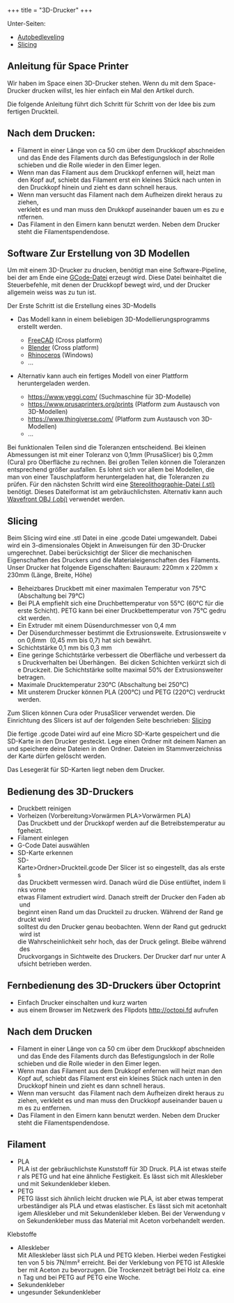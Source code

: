 +++
title = "3D-Drucker"
+++

Unter-Seiten:

* [Autobedleveling](autobedleveling/)
* [Slicing](slicing/)

## Anleitung für Space Printer

Wir haben im Space einen 3D-Drucker stehen. Wenn du mit dem
Space-Drucker drucken willst, les hier einfach ein Mal den Artikel
durch.

Die folgende Anleitung führt dich Schritt für Schritt von der Idee bis
zum fertigen Druckteil.

## Nach dem Drucken:

- Filament in einer Länge von ca 50 cm über dem Druckkopf abschneiden
  und das Ende des Filaments durch das Befestigungsloch in der Rolle
  schieben und die Rolle wieder in den Eimer legen.
- Wenn man das Filament aus dem Druckkopf enfernen will, heizt man den
  Kopf auf, schiebt das Filament erst ein kleines Stück nach unten in
  den Druckkopf hinein und zieht es dann schnell heraus.
- Wenn man versucht das Filament nach dem Aufheizen direkt heraus zu ziehen,
  verklebt es und man muss den Drukkopf auseinander bauen um es zu entfernen.
- Das Filament in den Eimern kann benutzt werden. Neben dem Drucker
  steht die Filamentspendendose.

## Software Zur Erstellung von 3D Modellen

Um mit einem 3D-Drucker zu drucken, benötigt man eine Software-Pipeline,
bei der am Ende eine
[GCode-Datei](https://en.wikipedia.org/wiki/G-code) erzeugt
wird. Diese Datei beinhaltet die Steuerbefehle, mit denen der Druckkopf
bewegt wird, und der Drucker allgemein weiss was zu tun ist.

Der Erste Schritt ist die Erstellung eines 3D-Modells

- Das Modell kann in einem beliebigen 3D-Modellierungsprogramms
  erstellt werden.
  - [FreeCAD](https://www.freecadweb.org/) (Cross platform)
  - [Blender](https://www.blender.org/download/) (Cross platform)
  - [Rhinoceros](http://www.rhino3d.com/download/) (Windows)
  - ...

- Alternativ kann auch ein fertiges Modell von einer Plattform
  heruntergeladen werden.
  - [<https://www.yeggi.com/>](https://www.flipdot.org/wiki/https://www.yeggi.com/)
    (Suchmaschine für 3D-Modelle)
  - <https://www.prusaprinters.org/prints> (Platform zum Austausch
    von 3D-Modellen)
  - <https://www.thingiverse.com/> (Platform zum Austausch von
    3D-Modellen)
  - ...

Bei funktionalen Teilen sind die Toleranzen entscheidend. Bei kleinen
Abmessungen ist mit einer Toleranz von 0,1mm (PrusaSlicer) bis 0,2mm
(Cura) pro Oberfläche zu rechnen. Bei großen Teilen können die
Toleranzen entsprechend größer ausfallen. Es lohnt sich vor allem bei
Modellen, die man von einer Tauschplatform heruntergeladen hat, die
Toleranzen zu prüfen. Für den nächsten Schritt wird eine
[Stereolithographie-Datei
(.stl)](https://en.wikipedia.org/wiki/STL_(file_format))
benötigt. Dieses Dateiformat ist am gebräuchlichsten. Alternativ kann
auch [Wavefront OBJ
(.obj)](https://de.wikipedia.org/wiki/Wavefront_OBJ)
verwendet werden.

## Slicing

Beim Slicing wird eine .stl Datei in eine .gcode Datei umgewandelt.
Dabei wird ein 3-dimensionales Objekt in Anweisungen für den 3D-Drucker
umgerechnet. Dabei berücksichtigt der Slicer die mechanischen
Eigenschaften des Druckers und die Materialeigenschaften des Filaments.
Unser Drucker hat folgende Eigenschaften: Bauraum: 220mm x 220mm x 230mm
(Länge, Breite, Höhe)

- Beheizbares Druckbett mit einer maximalen Temperatur von 75°C (Abschaltung bei 79°C)
- Bei PLA empfiehlt sich eine Druchbettemperatur von 55°C (60°C für die erste Schicht). PETG kann bei einer Druckbettemperatur von 75°C gedruckt werden.
- Ein Extruder mit einem Düsendurchmesser von 0,4 mm
- Der Düsendurchmesser bestimmt die Extrusionsweite. Extrusionsweite von 0,6mm  (0,45 mm bis 0,7) hat sich bewährt.
- Schichtstärke 0,1 mm bis 0,3 mm
- Eine geringe Schichtstärke verbessert die Oberfläche und verbessert das Druckverhalten bei Überhängen.  Bei dicken Schichten verkürzt sich die Druckzeit. Die Schichtstärke sollte maximal 50% der Extrusionsweiter betragen.
- Maximale Drucktemperatur 230°C (Abschaltung bei 250°C)
- Mit unsterem Drucker können PLA (200°C) und PETG (220°C) verdruckt werden.

Zum Slicen können Cura oder PrusaSlicer verwendet werden. Die Einrichtung des
Slicers ist auf der folgenden Seite beschrieben: [Slicing](slicing/)

Die fertige .gcode Datei wird auf eine Micro SD-Karte gespeichert und
die SD-Karte in den Drucker gesteckt. Lege einen Ordner mit deinem Namen
an und speichere deine Dateien in den Ordner. Dateien im
Stammverzeichniss der Karte dürfen gelöscht werden.

Das Lesegerät für SD-Karten liegt neben dem Drucker.

## Bedienung des 3D-Druckers

- Druckbett reinigen
- Vorheizen (Vorbereitung>Vorwärmen PLA>Vorwärmen PLA)  
  Das Druckbett und der Druckkopf werden auf die Betreibstemperatur aufgeheizt.
- Filament einlegen
- G-Code Datei auswählen
- SD-Karte erkennen  
  SD-Karte>Ordner>Druckteil.gcode Der Slicer ist so eingestellt, das als erstes
  das Druckbett vermessen wird. Danach würd die Düse entlüftet, indem links vorne
  etwas Filament extrudiert wird. Danach streift der Drucker den Faden ab und
  beginnt einen Rand um das Druckteil zu drucken. Während der Rand gedruckt wird
  solltest du den Drucker genau beobachten. Wenn der Rand gut gedruckt wird ist
  die Wahrscheinlichkeit sehr hoch, das der Druck gelingt. Bleibe während des
  Druckvorgangs in Sichtweite des Druckers. Der Drucker darf nur unter Aufsicht
  betrieben werden.

## Fernbedienung des 3D-Druckers über Octoprint

- Einfach Drucker einschalten und kurz warten
- aus einem Browser im Netzwerk des Flipdots <http://octopi.fd> aufrufen

## Nach dem Drucken

- Filament in einer Länge von ca 50 cm über dem Druckkopf abschneiden
  und das Ende des Filaments durch das Befestigungsloch in der Rolle
  schieben und die Rolle wieder in den Eimer legen.
- Wenn man das Filament aus dem Drukkopf enfernen will heizt man den
  Kopf auf, schiebt das Filament erst ein kleines Stück nach unten in
  den Druckkopf hinein und zieht es dann schnell heraus.
- Wenn man versucht  das Filament nach dem Aufheizen direkt heraus zu ziehen, verklebt es und man muss den Druckkopf auseinander bauen um es zu entfernen.
- Das Filament in den Eimern kann benutzt werden. Neben dem Drucker
  steht die Filamentspendendose.

## Filament

- PLA  
  PLA ist der gebräuchlichste Kunststoff für 3D Druck. PLA ist etwas steifer als PETG und hat eine ähnliche Festigkeit. Es lässt sich mit Alleskleber und mit Sekundenkleber kleben.
- PETG  
  PETG lässt sich ähnlich leicht drucken wie PLA, ist aber etwas temperaturbeständiger als PLA und etwas elastischer. Es lässt sich mit acetonhaltigem Alleskleber und mit Sekundenkleber kleben. Bei der Verwendung von Sekundenkleber muss das Material mit Aceton vorbehandelt werden.

Klebstoffe

- Alleskleber  
  Mit Alleskleber lässt sich PLA und PETG kleben. Hierbei weden Festigkeiten von 5 bis 7N/mm² erreicht. Bei der Verklebung von PETG ist Alleskleber mit Aceton zu bevorzugen. Die Trockenzeit beträgt bei Holz ca. einen Tag und bei PETG auf PETG eine Woche.
- Sekundenkleber
- ungesunder Sekundenkleber
